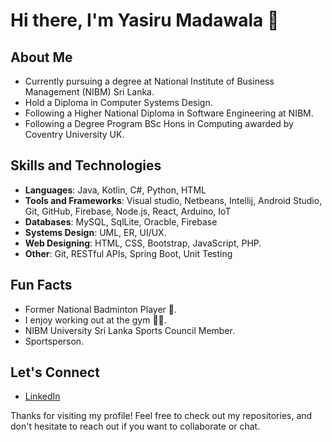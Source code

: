 # Hi there, I'm Yasiru Madawala 👋

## About Me
- Currently pursuing a degree at National Institute of Business Management (NIBM) Sri Lanka.
- Hold a Diploma in Computer Systems Design.
- Following a Higher National Diploma in Software Engineering at NIBM.
- Following a Degree Program BSc Hons in Computing awarded by Coventry University UK.

## Skills and Technologies

- **Languages**: Java, Kotlin, C#, Python, HTML
- **Tools and Frameworks**: Visual studio, Netbeans, Intellij, Android Studio, Git, GitHub, Firebase, Node.js, React, Arduino, IoT
- **Databases**: MySQL, SqlLite, Oracble, Firebase
- **Systems Design**: UML, ER, UI/UX.
- **Web Designing**: HTML, CSS, Bootstrap, JavaScript, PHP.
- **Other**: Git, RESTful APIs, Spring Boot, Unit Testing

## Fun Facts

- Former National Badminton Player 🏸.
- I enjoy working out at the gym 🏋️‍♂️.
- NIBM University Sri Lanka Sports Council Member.
- Sportsperson.

## Let's Connect

- [LinkedIn](https://www.linkedin.com/in/yasiru-madawala-b75052275/)

Thanks for visiting my profile! Feel free to check out my repositories, and don't hesitate to reach out if you want to collaborate or chat.
